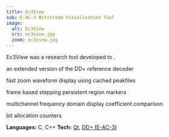 ```yaml
---
title: Ec3View
sub: E-AC-3 Bitstream Visualisation Tool
image:
  alt: Ec3View
  src: ec3view.jpg
  zoom: ec3view.jpg
---
```


Ec3View was a research tool developed to .

an extended version of the DD+ reference decoder

fast zoom waveform display using cached peakfiles

frame based stepping persistent region markers

multichannel frequency domain display
coefficient comparison

bit allocation counters

**Languages:** C, C++
**Tech:** [Qt][qt], [DD+ (E-AC-3)][a52]

[qt]:https://www.qt.io/developers/
[a52]:http://atsc.org/standard/a522012-digital-audio-compression-ac-3-e-ac-3-standard-12172012/
